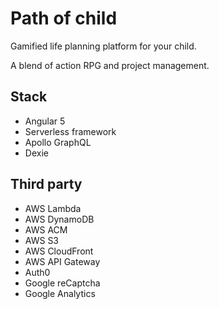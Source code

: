 Path of child
=============

Gamified life planning platform for your child.

A blend of action RPG and project management.


Stack
-----

- Angular 5
- Serverless framework
- Apollo GraphQL
- Dexie


Third party
-----------

- AWS Lambda
- AWS DynamoDB
- AWS ACM
- AWS S3
- AWS CloudFront
- AWS API Gateway
- Auth0
- Google reCaptcha
- Google Analytics
